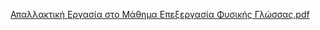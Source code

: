 [Απαλλακτική Εργασία στο Μάθημα Επεξεργασία Φυσικής Γλώσσας.pdf](https://github.com/user-attachments/files/22542779/default.pdf)
